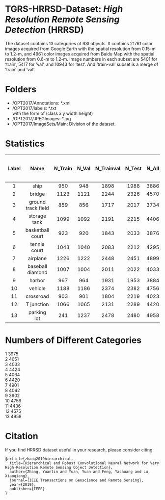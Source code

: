 TGRS-HRRSD-Dataset: *High Resolution Remote Sensing Detection* (HRRSD)
=====================

The dataset contains 13 categories of RSI objects. It contains 21761 color images acquired from Google Earth with the spatial resolution from 0.15-m to 1.2-m, and 4961 color images acquired from Baidu Map with the spatial resolution from 0.6-m to 1.2-m. Image numbers in each subset are 5401 for ‘train’, 5417 for ‘val’, and 10943 for ‘test’. And ‘train-val’ subset is a merge of ‘train’ and ‘val’.


# Folders
+ /OPT2017/Annotations: \*.xml  
+ /OPT2017/labels: \*.txt  
with the form of (class x y width height)  
+ /OPT2017/JPEGImages: \*.jpg  
+ /OPT2017/ImageSets/Main: Division of the dataset.  
  
# Statistics




Label|Name|N_Train|N_Val|N_Trainval|N_Test|N_All|Mean Resized Scale /pixel|Resized Scale Std /pixel
:-: |:-: |:-: |:-: |:-: |:-: |:-: |:-: |:-: 
1|  ship                |950|948|1898|1988|3886|167.44|110.37
2|  bridge              |1123|1121|2244|2326|4570|246.10|110.53
3|  ground track field  |859|856|1717|2017|3734|276.50|100.65
4|  storage tank        |1099|1092|2191|2215|4406|125.60|68.41
5|  basketball court    |923|920|1843|2033|3876|108.19|57.46
6|  tennis court        |1043|1040|2083|2212|4295|102.71|38.80
7|  airplane            |1226|1222|2448|2451|4899|113.21|67.98
8|  baseball diamond    |1007|1004|2011|2022|4033|231.61|117.85
9|  harbor              |967|964|1931|1953|3884|163.96|94.16
10|  vehicle             |1188|1186|2374|2382|4756|41.96|9.99
11|  crossroad           |903|901|1804|2219|4023|220.54|59.24
12|   T junction         |1066|1065|2131|2289|4420|198.71|54.88
13|   parking lot        |241|1237|2478|2480|4958|122.85|54.45

# Numbers of Different Categories
1	3975  
2	4651  
3	4033  
4	4424  
5	4064  
6	4420  
7	4901  
8	4042  
9	3902  
10	4756  
11	4436  
12	4575  
13	4958  



# Citation
If you find HRRSD dataset useful in your research, please consider citing:

```
@article{zhang2019hierarchical,
  title={Hierarchical and Robust Convolutional Neural Network for Very High-Resolution Remote Sensing Object Detection},
  author={Zhang, Yuanlin and Yuan, Yuan and Feng, Yachuang and Lu, Xiaoqiang},
  journal={IEEE Transactions on Geoscience and Remote Sensing},
  year={2019},
  publisher={IEEE}
}
```
